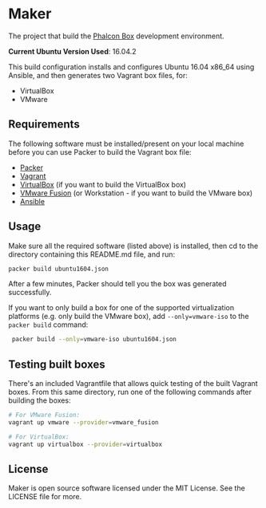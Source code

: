# Maker

The project that build the [Phalcon Box](https://github.com/phalcon/box) development environment.

**Current Ubuntu Version Used**: 16.04.2

This build configuration installs and configures Ubuntu 16.04 x86_64 using Ansible, and then generates two Vagrant box files, for:

  - VirtualBox
  - VMware

## Requirements

The following software must be installed/present on your local machine before you can use Packer to build the Vagrant box file:

  - [Packer](http://www.packer.io/)
  - [Vagrant](http://vagrantup.com/)
  - [VirtualBox](https://www.virtualbox.org/) (if you want to build the VirtualBox box)
  - [VMware Fusion](http://www.vmware.com/products/fusion/) (or Workstation - if you want to build the VMware box)
  - [Ansible](http://docs.ansible.com/intro_installation.html)

## Usage

Make sure all the required software (listed above) is installed, then cd to the directory containing this README.md file, and run:

```bash
packer build ubuntu1604.json
```

After a few minutes, Packer should tell you the box was generated successfully.

If you want to only build a box for one of the supported virtualization platforms (e.g. only build the VMware box), add `--only=vmware-iso` to the `packer build` command:

```bash
 packer build --only=vmware-iso ubuntu1604.json
```

## Testing built boxes

There's an included Vagrantfile that allows quick testing of the built Vagrant boxes. From this same directory, run one of the following commands after building the boxes:

```bash
# For VMware Fusion:
vagrant up vmware --provider=vmware_fusion

# For VirtualBox:
vagrant up virtualbox --provider=virtualbox
```

## License

Maker is open source software licensed under the MIT License. See the LICENSE file for more.
